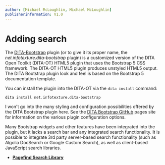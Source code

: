 ```yaml
---
author: [Michael McLoughlin, Michael McLoughlin]
publisherinformation: V1.0
---
```


# Adding search

The [DITA-Bootstrap](https://www.dita-ot.org/plugins#!net.infotexture.dita-bootstrap) plugin \(or to give it its proper name, the *net.infotexture.dita-bootstrap* plugin\) is a customized version of the DITA Open Toolkit \(DITA-OT\) HTML5 plugin that uses the Bootstrap 5 CSS framework. The DITA-OT HTML5 plugin produces unstyled HTML5 output. The DITA Bootstrap plugin look and feel is based on the Bootstrap 5 documentation template.

You can install the plugin into the DITA-OT via the `dita install` command:

```language-markup
dita install net.infotexture.dita-bootstrap
```

I won't go into the many styling and configuration possibilities offered by the DITA Bootstrap plugin here. See the [DITA Bootstrap GitHub](https://infotexture.github.io/dita-bootstrap/index.html) pages site for information on the various plugin configuration options.

Many Bootstrap widgets and other features have been integrated into the plugin, but it lacks a search bar and any integrated search functionality. It is possible to integrate 3rd party server-based search functionality \(such as Algolia DocSearch or Google Custom Search\), as well as client-based JavaScript search libraries.

-   **[Pagefind Search Library](pagefind-search-library.md)**  


